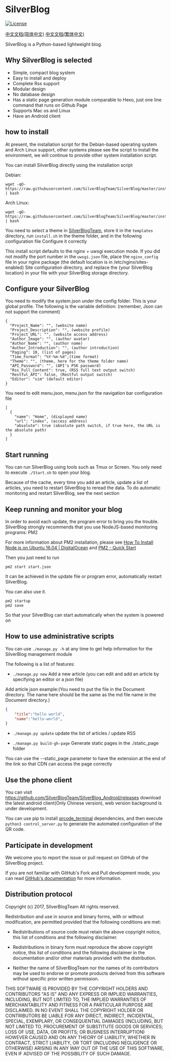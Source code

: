 # SilverBlog

[![License](https://img.shields.io/badge/License-BSD%203--Clause-blue.svg)](https://github.com/qwe7002/SilverBlog/blob/master/LICENSE)

[中文文档(简体中文)](https://github.com/SilverBlogTeam/SilverBlog/blob/master/README-zh-CN.md)
[中文文档(繁体中文)](https://github.com/SilverBlogTeam/SilverBlog/blob/master/README-zh-TW.md)

SilverBlog is a Python-based lightweight blog.

## Why SilverBlog is selected

* Simple, compact blog system
* Easy to install and deploy
* Complete Rss support
* Modular design
* No database design
* Has a static page generation module comparable to Hexo, just one line command that runs on Github Page
* Supports Mac os and Linux
* Have an Android client

## how to install

At present, the installation script for the Debian-based operating system and Arch Linux support, other systems please see the script to install the environment, we will continue to provide other system installation script.

You can install SilverBlog directly using the installation script

Debian:

```shell
wget -qO- https://raw.githubusercontent.com/SilverBlogTeam/SilverBlog/master/install/debian_install.sh | bash
```

Arch Linux:

```shell
wget -qO- https://raw.githubusercontent.com/SilverBlogTeam/SilverBlog/master/install/archlinux_install.sh | bash
```

You need to select a theme in [SilverBlogTeam](https://github.com/SilverBlogTeam), store it in the `templates` directory, run `install.sh` in the theme folder, and in the following configuration file Configure it correctly

This install script defaults to the nginx + uwsgi execution mode. If you did not modify the port number in the `uwsgi.json` file, place the `nginx_config` file in your nginx package (the default location is in /etc/nginx/sites-enabled) Site configuration directory, and replace the {your SilverBlog location} in your file with your SilverBlog storage directory.

## Configure your SilverBlog

You need to modify the system.json under the config folder. This is your global profile. The following is the variable definition: (remember, Json can not support the comment)

```
{
  "Project_Name": "", (website name)
  "Project_Description": "", (website profile)
  "Project_URL": "", (website access address)
  "Author_Image": "", (author avatar)
  "Author_Name": "", (author name)
  "Author_Introduction": "", (author introduction)
  "Paging": 10, (list of pages)
  "Time_Format": "%Y-%m-%d",(time format)
  "Theme": "", (theme, here for the theme folder name)
  "API_Password": "", (API's PSK password)
  "Rss_Full_Content": true, (RSS full text output switch)
  "Restful_API": false, (Restful output switch)
  "Editor": "vim" (default editor)
}
```

You need to edit menu.json, menu.json for the navigation bar configuration file

```
[
  {
    "name": "Home", (displayed name)
    "url": "index", (access address)
    "absolute": true (absolute path switch, if true here, the URL is the absolute path)
  }
]
```

## Start running

You can run SilverBlog using tools such as Tmux or Screen. You only need to execute `./Start.sh` to open your blog.

Because of the cache, every time you add an article, update a list of articles, you need to restart SilverBlog to reread the data. To do automatic monitoring and restart SilverBlog, see the next section

## Keep running and monitor your blog

In order to avoid each update, the program error to bring you the trouble. SilverBlog strongly recommends that you use NodeJS-based monitoring programs: PM2

For more information about PM2 installation, please see [How To Install Node.js on Ubuntu 16.04 | DigitalOcean](https://www.digitalocean.com/community/tutorials/how-to-install-node-js-on-ubuntu-16-04) and [PM2 - Quick Start](http://pm2.keymetrics.io/docs/usage/quick-start/)

Then you just need to run

```shell
pm2 start start.json
```

It can be achieved in the update file or program error, automatically restart SilverBlog.

You can also use it.

```shell
pm2 startup
pm2 save
```

So that your SilverBlog can start automatically when the system is powered on

## How to use administrative scripts

You can use `./manage.py -h` at any time to get help information for the SilverBlog management module

The following is a list of features:

- `./manage.py new` Add a new article (you can edit and add an article by specifying an editor or a json file)

Add article json example:(You need to put the file in the Document directory. The name here should be the same as the md file name in the Document directory.)

```json
{
	"title":"hello world",
	"name":"hello-world",
}
```

- `./manage.py update` update the list of articles / update RSS

- `./manage.py build-gh-page` Generate static pages in the ./static_page folder

You can use the --static_page parameter to have the extension at the end of the link so that CDN can access the page correctly

## Use the phone client

You can visit https://github.com/SilverBlogTeam/SilverBlog_Android/releases download the latest android client(Only Chinese version), web version background is under development.

You can use pip to install [qrcode_terminal](https://github.com/alishtory/qrcode-terminal) dependencies, and then execute `python3 control_server.py` to generate the automated configuration of the QR code.

## Participate in development

We welcome you to report the issue or pull request on GitHub of the SilverBlog project.

If you are not familiar with GitHub's Fork and Pull development mode, you can read [GitHub's documentation](https://help.github.com/articles/using-pull-requests) for more information.

## Distribution protocol

Copyright (c) 2017, SilverBlogTeam
All rights reserved.

Redistribution and use in source and binary forms, with or without
modification, are permitted provided that the following conditions are met:

* Redistributions of source code must retain the above copyright notice, this
  list of conditions and the following disclaimer.

* Redistributions in binary form must reproduce the above copyright notice,
  this list of conditions and the following disclaimer in the documentation
  and/or other materials provided with the distribution.

* Neither the name of SilverBlogTeam nor the names of its
  contributors may be used to endorse or promote products derived from
  this software without specific prior written permission.

THIS SOFTWARE IS PROVIDED BY THE COPYRIGHT HOLDERS AND CONTRIBUTORS "AS IS"
AND ANY EXPRESS OR IMPLIED WARRANTIES, INCLUDING, BUT NOT LIMITED TO, THE
IMPLIED WARRANTIES OF MERCHANTABILITY AND FITNESS FOR A PARTICULAR PURPOSE ARE
DISCLAIMED. IN NO EVENT SHALL THE COPYRIGHT HOLDER OR CONTRIBUTORS BE LIABLE
FOR ANY DIRECT, INDIRECT, INCIDENTAL, SPECIAL, EXEMPLARY, OR CONSEQUENTIAL
DAMAGES (INCLUDING, BUT NOT LIMITED TO, PROCUREMENT OF SUBSTITUTE GOODS OR
SERVICES; LOSS OF USE, DATA, OR PROFITS; OR BUSINESS INTERRUPTION) HOWEVER
CAUSED AND ON ANY THEORY OF LIABILITY, WHETHER IN CONTRACT, STRICT LIABILITY,
OR TORT (INCLUDING NEGLIGENCE OR OTHERWISE) ARISING IN ANY WAY OUT OF THE USE
OF THIS SOFTWARE, EVEN IF ADVISED OF THE POSSIBILITY OF SUCH DAMAGE.
